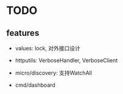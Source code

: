 # TODO

## features

* values: lock, 对外接口设计

* httputils: VerboseHandler, VerboseClient

* micro/discovery: 支持WatchAll

* cmd/dashboard

